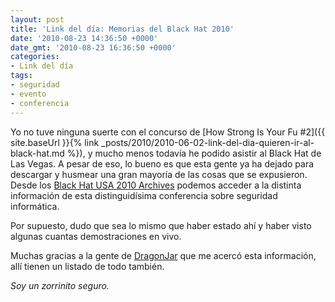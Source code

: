 ```yaml
---
layout: post
title: 'Link del día: Memorias del Black Hat 2010'
date: '2010-08-23 14:36:50 +0000'
date_gmt: '2010-08-23 16:36:50 +0000'
categories:
- Link del día
tags:
- seguridad
- evento
- conferencia
---
```


Yo no tuve ninguna suerte con el concurso de [How Strong Is Your Fu #2]({{ site.baseUrl }}{% link _posts/2010/2010-06-02-link-del-dia-quieren-ir-al-black-hat.md %}), y mucho menos todavía he podido asistir al Black Hat de Las Vegas. A pesar de eso, lo bueno es que esta gente ya ha dejado para descargar y husmear una gran mayoría de las cosas que se expusieron. Desde los [Black Hat USA 2010 Archives](https://www.blackhat.com/html/bh-us-10/bh-us-10-archives.html) podemos acceder a la distinta información de esta distinguidísima conferencia sobre seguridad informática.

Por supuesto, dudo que sea lo mismo que haber estado ahí y haber visto algunas cuantas demostraciones en vivo.

Muchas gracias a la gente de [DragonJar](http://feedproxy.google.com/~r/dragonjar/pKru/~3/pH9diGMH8Es/memorias-del-black-hat-usa-2010.xhtml) que me acercó esta información, allí tienen un listado de todo también.

_Soy un zorrinito seguro._
